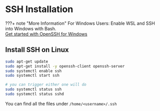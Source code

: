 # SSH Installation

???+ note "More Information"
    For Windows Users: Enable WSL and SSH into Windows with Bash.  
    [Get started
    with OpenSSH for
    Windows](https://learn.microsoft.com/en-us/windows-server/administration/openssh/openssh_install_firstuse?tabs=gui)


## Install SSH on Linux

```bash linenums="1"
sudo apt-get update
sudo apt-get install -y openssh-client openssh-server
sudo systemctl enable ssh
sudo systemctl start ssh

# you can trigger either one will do
sudo systemctl status ssh
sudo systemctl status sshd
```

You can find all the files under `/home/<username>/.ssh`
